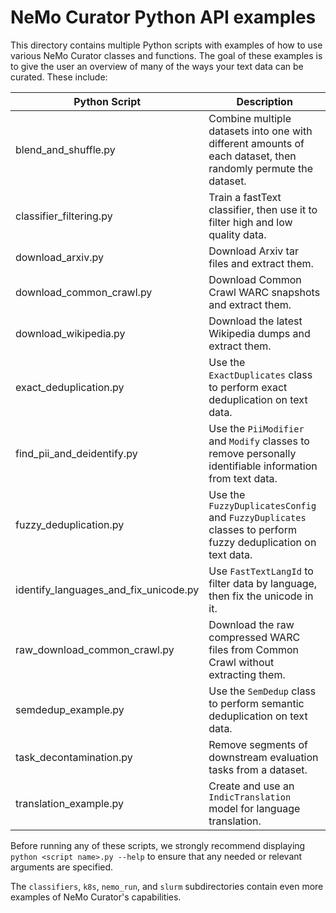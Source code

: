 # NeMo Curator Python API examples

This directory contains multiple Python scripts with examples of how to use various NeMo Curator classes and functions.
The goal of these examples is to give the user an overview of many of the ways your text data can be curated.
These include:

| Python Script                         | Description                                                                                                   |
|---------------------------------------|---------------------------------------------------------------------------------------------------------------|
| blend_and_shuffle.py                  | Combine multiple datasets into one with different amounts of each dataset, then randomly permute the dataset. |
| classifier_filtering.py               | Train a fastText classifier, then use it to filter high and low quality data.                                 |
| download_arxiv.py                     | Download Arxiv tar files and extract them.                                                                    |
| download_common_crawl.py              | Download Common Crawl WARC snapshots and extract them.                                                        |
| download_wikipedia.py                 | Download the latest Wikipedia dumps and extract them.                                                         |
| exact_deduplication.py                | Use the `ExactDuplicates` class to perform exact deduplication on text data.                                  |
| find_pii_and_deidentify.py            | Use the `PiiModifier` and `Modify` classes to remove personally identifiable information from text data.      |
| fuzzy_deduplication.py                | Use the `FuzzyDuplicatesConfig` and `FuzzyDuplicates` classes to perform fuzzy deduplication on text data.    |
| identify_languages_and_fix_unicode.py | Use `FastTextLangId` to filter data by language, then fix the unicode in it.                                  |
| raw_download_common_crawl.py          | Download the raw compressed WARC files from Common Crawl without extracting them.                             |
| semdedup_example.py                   | Use the `SemDedup` class to perform semantic deduplication on text data.                                      |
| task_decontamination.py               | Remove segments of downstream evaluation tasks from a dataset.                                                |
| translation_example.py                | Create and use an `IndicTranslation` model for language translation.                                          |

Before running any of these scripts, we strongly recommend displaying `python <script name>.py --help` to ensure that any needed or relevant arguments are specified.

The `classifiers`, `k8s`, `nemo_run`, and `slurm` subdirectories contain even more examples of NeMo Curator's capabilities.
